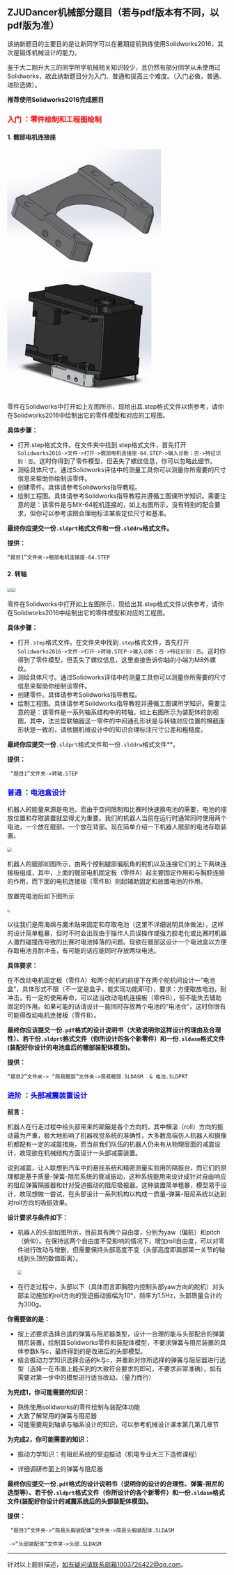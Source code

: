 ## ZJUDancer机械部分题目（若与pdf版本有不同，以pdf版为准）

该纳新题目的主要目的是让新同学可以在暑期提前熟练使用Solidworks2016，其次是锻炼机械设计的能力。

鉴于大二刚升大三的同学所学机械相关知识较少，且仍然有部分同学从未使用过Solidworks，故此纳新题目分为入门、普通和拔高三个难度。（入门必做，普通、进阶选做）。

**推荐使用Solidworks2016完成题目**

### <span style="color:red">入门 ：零件绘制和工程图绘制</span>

#### 1. 髋部电机连接座

<img src="assets/1563366045062.png" style="zoom:40%" /><img src="assets/1563366163926.png" style="zoom:50%" />

零件在Solidworks中打开如上左图所示，现给出其.step格式文件以供参考，请你在Solidworks2016中绘制出它的零件模型和对应的工程图。

**具体步骤：**

- 打开.step格式文件。在文件夹中找到.step格式文件，首先打开```Solidworks2016->文件->打开->髋部电机连接座-64.STEP->输入诊断：否->特征识别：否```。这时你得到了零件模型，但丢失了螺纹信息，你可以忽略此细节。
- 测绘具体尺寸。通过Solidworks评估中的测量工具你可以测量你所需要的尺寸信息来帮助你绘制该零件。
- 创建零件。具体请参考Solidworks指导教程。
- 绘制工程图。具体请参考Solidworks指导教程并遵循工图课所学知识。需要注意的是：该零件是与MX-64舵机连接的，如上右图所示，没有特别的配合要求，但你可以参考该图合理地标注某些定位尺寸和基准。

**最终你应提交一份```.sldprt```格式文件和一份```.slddrw```格式文件。**

**提供：**

```“题目1”文件夹->髋部电机连接座-64.STEP```

#### 2. 转轴

<img src="assets/1563366464801.png" style="zoom:60%" /><img src="assets/1563366505770.png" style="zoom:60%" />

零件在Solidworks中打开如上左图所示，现给出其.step格式文件以供参考，请你在Solidworks2016中绘制出它的零件模型和对应的工程图。

**具体步骤：**

- 打开```.step```格式文件。在文件夹中找到```.step```格式文件，首先打开```Solidworks2016->文件->打开->转轴.STEP->输入诊断：否->特征识别：否```。这时你得到了零件模型，但丢失了螺纹信息，这里直接告诉你轴的小端为M8外螺纹。
- 测绘具体尺寸。通过Solidworks评估中的测量工具你可以测量你所需要的尺寸信息来帮助你绘制该零件。
- 创建零件。具体请参考Solidworks指导教程。
- 绘制工程图。具体请参考Solidworks指导教程并遵循工图课所学知识。需要注意的是：该零件是一系列轴系结构中的转轴，如上右图所示为装配体的剖视图，其中，法兰盘联轴器这一零件的中间通孔形状是与转轴对应位置的横截面形状是一致的，请依据机械设计中的知识合理标注尺寸公差和粗糙度。

**最终你应提交一份**```.sldprt```格式文件和一份```.slddrw```格式文件**。

**提供：**

``` “题目1”文件夹->转轴.STEP```

### <span style="color:blue">普通 ：电池盒设计</span>

机器人的能量来源是电池，而由于空间限制和比赛时快速换电池的需要，电池的摆放位置和存取装置就显得尤为重要。我们的机器人当前在运行时通常同时使用两个电池，一个放在髋部，一个放在背部。现在简单介绍一下机器人髋部的电池存取装置。



<img src="assets/1563366779886.png" style="zoom:60%" />

机器人的髋部如图所示，由两个控制腿部偏航角的舵机以及连接它们的上下两块连接板组成，其中，上面的髋部电机固定板（零件A）起主要固定作用和与胸腔连接的作用，而下面的电机连接板（零件B）则起辅助固定和放置电池的作用。

放置完电池后如下图所示

<img src="assets/1563366807674.png" style="zoom:43%" />

以往我们是用海绵与魔术贴来固定和存取电池（这里不详细说明具体做法），这样的设计简单粗暴，但时不时会出现由于操作人员误操作或强力胶老化或比赛时机器人激烈碰撞而导致的比赛时电池掉落的问题。现欲在髋部这设计一个电池盒以方便存取电池且耐冲击，有可能的话应能同时存放两块电池。

**具体要求：**

在不改动电机固定板（零件A）和两个舵机的前提下在两个舵机间设计一“电池盒”，具体形式不限（不一定是盒子，能实现功能即可），要求：方便取放电池，耐冲击，有一定的使用寿命，可以适当改动电机连接板（零件B），但不能失去辅助固定的作用。如果可能的话请设计一能同时存放两个电池的“电池仓”，这时你很有可能得改动电机连接板（零件B）。

**最终你应该提交一份```.pdf```格式的设计说明书（大致说明你这样设计的理由及合理性）、若干份```.sldprt```格式文件（你所设计的各个新零件）和一份```.sldasm```格式文件(装配好你设计的电池盒后的髋部装配体模型)。**

 **提供：**

 ```“题目2”文件夹-> “简易髋部”文件夹->简易髋部.SLDASM  & 电池.SLDPRT```

### <span style="color:blue">进阶 ：头部减震装置设计</span>

**前言：**

机器人在行走过程中给头部带来的颠簸是各个方向的，其中横滚（roll）方向的振动最为严重，极大地影响了机器视觉系统的准确性，大多数高端仿人机器人和摄像机都配有一定的减震措施，而当前我们队伍的机器人仍未有从物理层面的减震设计，故现欲在机械结构方面设计一头部减震装置。

说到减震，让人联想到汽车中的悬挂系统和精密测量实验用的隔振台，而它们的原理都是基于质量-弹簧-阻尼系统的衰减振动，这种系统能用来设计成针对自由响应的阻尼弹簧隔振器和针对受迫振动的阻尼吸振器。这种装置简单粗暴，模型易于设计，故现想做一尝试，在头部设计一系列机构以构成一质量-弹簧-阻尼系统以达到对roll方向的吸振效果。

**设计要求与条件如下：**

- 机器人的头部如图所示，目前具有两个自由度，分别为yaw（偏航）和pitch（俯仰）。在保持这两个自由度不受影响的情况下，增加roll自由度，可以对零件进行改动与增删，但需要保持头部高度不变（头部高度即肩部第一关节的轴线到头顶的数值距离）。

  <img src="assets/1563367029378.png" style="zoom:60%" />

- 在行走过程中，头部以下（具体而言即胸腔内控制头部yaw方向的舵机）对头部主动施加的roll方向的受迫振动振幅为10°，频率为1.5Hz，头部质量合计约为300g。

**你需要做的是：**

- 按上述要求选择合适的弹簧与阻尼器类型，设计一合理的能与头部配合的弹簧阻尼装置，绘制其Solidworks零件和装配体模型，不要求弹簧与阻尼装置的具体参数k与c，最终得到的是改进后的头部模型。
- 结合振动力学知识选择合适的k与c，并重新对你所选择的弹簧与阻尼器进行选型（选择一在市面上能买到的大致符合要求的即可，不要求非常准确），如有需要对第一步中的模型进行适当改动。（量力而行）

**为完成1，你可能需要的知识：**

- 熟练使用solidworks的零件绘制与装配体功能
- 大致了解常用的弹簧与阻尼器
- 可能需要用到轴承与轴系设计的知识，可以参考机械设计课本第几第几章节

**为完成2，你可能需要的知识：**

- 振动力学知识：有阻尼系统的受迫振动（机电专业大三下选修课程）

- 详细调研市面上的弹簧与阻尼器

**最终你应提交一份```.pdf```格式的设计说明书（说明你的设计的合理性、弹簧-阻尼的选型等）、若干份```.sldprt```格式文件（你所设计的各个新零件）和一份```.sldasm```格式文件(装配好你设计的减震系统后的头部装配体模型)。**

**提供：**

``` “题目3”文件夹->“简易头胸装配体”文件夹->简易头胸装配体.SLDASM```

​                        ```->“头部装配体”文件夹->头部.SLDASM```

---

针对以上题目描述，如有疑问请联系邮箱1003726422@qq.com。